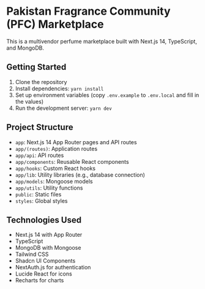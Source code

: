 # Pakistan Fragrance Community (PFC) Marketplace

This is a multivendor perfume marketplace built with Next.js 14, TypeScript, and MongoDB.

## Getting Started

1. Clone the repository
2. Install dependencies: `yarn install`
3. Set up environment variables (copy `.env.example` to `.env.local` and fill in the values)
4. Run the development server: `yarn dev`

## Project Structure

- `app`: Next.js 14 App Router pages and API routes
- `app/(routes)`: Application routes
- `app/api`: API routes
- `app/components`: Reusable React components
- `app/hooks`: Custom React hooks
- `app/lib`: Utility libraries (e.g., database connection)
- `app/models`: Mongoose models
- `app/utils`: Utility functions
- `public`: Static files
- `styles`: Global styles

## Technologies Used

- Next.js 14 with App Router
- TypeScript
- MongoDB with Mongoose
- Tailwind CSS
- Shadcn UI Components
- NextAuth.js for authentication
- Lucide React for icons
- Recharts for charts
